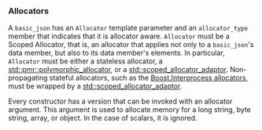 ### Allocators


A `basic_json` has an `Allocator` template parameter and an `allocator_type` member that indicates
that it is allocator aware. `Allocator` must be a Scoped Allocator, that is, an allocator 
that applies not only to a `basic_json`'s data member, but also to its data member's elements.
In particular, `Allocator` must be either a stateless allocator, 
a <a href=https://en.cppreference.com/w/cpp/memory/polymorphic_allocator>std::pmr::polymorphic_allocator</a>, 
or a <a href=https://en.cppreference.com/w/cpp/memory/scoped_allocator_adaptor>std::scoped_allocator_adaptor</a>. 
Non-propagating stateful allocators, such as the [Boost.Interprocess allocators](https://www.boost.org/doc/libs/1_82_0/doc/html/interprocess/allocators_containers.html#interprocess.allocators_containers.allocator_introduction),
must be wrapped by a [std::scoped_allocator_adaptor](https://en.cppreference.com/w/cpp/memory/scoped_allocator_adaptor).

Every constructor has a version that can be invoked with an allocator argument. 
This argument is used to allocate memory for a long string, byte string, array, or object. 
In the case of scalars, it is ignored. 

